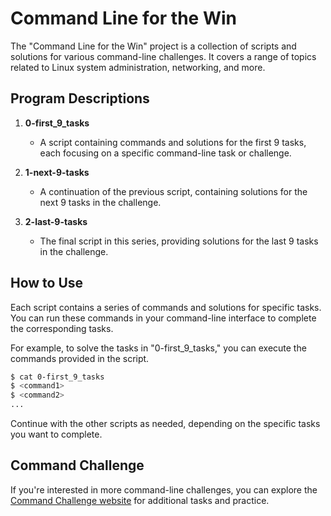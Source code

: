 # Command Line for the Win

The "Command Line for the Win" project is a collection of scripts and solutions for various command-line challenges. It covers a range of topics related to Linux system administration, networking, and more.

## Program Descriptions

1. **0-first_9_tasks**
   - A script containing commands and solutions for the first 9 tasks, each focusing on a specific command-line task or challenge.

2. **1-next-9-tasks**
   - A continuation of the previous script, containing solutions for the next 9 tasks in the challenge.

3. **2-last-9-tasks**
   - The final script in this series, providing solutions for the last 9 tasks in the challenge.

## How to Use

Each script contains a series of commands and solutions for specific tasks. You can run these commands in your command-line interface to complete the corresponding tasks.

For example, to solve the tasks in "0-first_9_tasks," you can execute the commands provided in the script.

```bash
$ cat 0-first_9_tasks
$ <command1>
$ <command2>
...
```

Continue with the other scripts as needed, depending on the specific tasks you want to complete.

## Command Challenge

If you're interested in more command-line challenges, you can explore the [Command Challenge website](https://cmdchallenge.com/) for additional tasks and practice.
